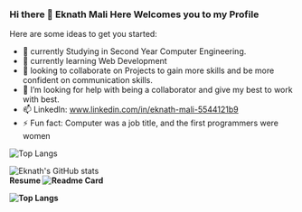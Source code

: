 ### Hi there 👋 Eknath Mali Here Welcomes you to my Profile

<!--
**eknathmali/eknathmali** is a ✨ _special_ ✨ repository because its `README.md` (this file) appears on your GitHub profile.
-->
Here are some ideas to get you started:

- 🔭 currently Studying in Second Year Computer Engineering.
- 🌱 currently learning Web Development
- 👯 looking to collaborate on Projects to gain more skills and be more confident on communication skills.
- 🤔 I’m looking for help with being a collaborator and give my best to work with best.
- 📫 Linkedln: www.linkedin.com/in/eknath-mali-5544121b9
- ⚡ Fun fact: Computer was a job title, and the first programmers were women

![Top Langs](https://github-readme-stats.vercel.app/api/top-langs/?username=eknathmali)

![Eknath's GitHub stats](https://github-readme-stats.vercel.app/api?username=eknathmali&show_icons=true&theme=blue-green)
               <br><b> Resume<b>
![Readme Card](https://github.com/eknathmali/eknathmaliusername=eknathmali&repo=eknathmali)

                                   
![Top Langs](https://github.com/eknathmali/Resume/top-langs/?username=eknathmali&exclude_repo=Resume,eknathmali.github.io)

